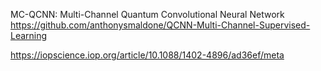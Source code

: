 MC-QCNN: Multi-Channel Quantum Convolutional Neural Network   https://github.com/anthonysmaldone/QCNN-Multi-Channel-Supervised-Learning

https://iopscience.iop.org/article/10.1088/1402-4896/ad36ef/meta
